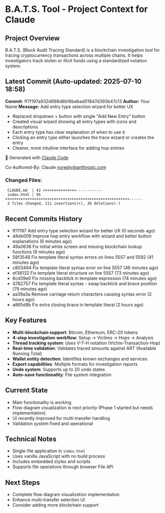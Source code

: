 # B.A.T.S. Tool - Project Context for Claude

## Project Overview
B.A.T.S. (Block Audit Tracing Standard) is a blockchain investigation tool for tracing cryptocurrency transactions across multiple chains. It helps investigators track stolen or illicit funds using a standardized notation system.

## Latest Commit (Auto-updated: 2025-07-10 18:58)

**Commit:** ff7f197a932d698d8bf6bebad01847d393b47c13
**Author:** Your Name
**Message:** Add entry type selection wizard for better UX

- Replaced dropdown + button with single "Add New Entry" button
- Created visual wizard showing all entry types with icons and descriptions
- Each entry type has clear explanation of when to use it
- Clicking an entry type either launches the trace wizard or creates the entry
- Cleaner, more intuitive interface for adding hop entries

🤖 Generated with [Claude Code](https://claude.ai/code)

Co-Authored-By: Claude <noreply@anthropic.com>

### Changed Files:
```
 CLAUDE.md  | 42 +++++++++++++++------------
 index.html | 95 ++++++++++++++++++++++++++++++++++++++++++++++++++++++++------
 2 files changed, 111 insertions(+), 26 deletions(-)
```

## Recent Commits History

- ff7f197 Add entry type selection wizard for better UX (0 seconds ago)
- d4eb009 Improve hop entry workflow with wizard and better button explanations (6 minutes ago)
- 49a0636 Fix initial white screen and missing blockchain lookup functions (9 minutes ago)
- 58f3548 Fix template literal syntax errors on lines 5557 and 5592 (41 minutes ago)
- c803494 Fix template literal syntax error on line 5557 (46 minutes ago)
- ef38132 Fix template literal structure on line 5557 (73 minutes ago)
- 6cd39e0 Fix missing backtick in template expression (74 minutes ago)
- 4782757 Fix template literal syntax - swap backtick and brace position (79 minutes ago)
- aa39a3a Remove carriage return characters causing syntax error (2 hours ago)
- a865d8b Fix extra closing brace in template literal (2 hours ago)

## Key Features
- **Multi-blockchain support**: Bitcoin, Ethereum, ERC-20 tokens
- **4-step investigation workflow**: Setup → Victims → Hops → Analysis
- **Thread tracking system**: Uses V-T-H notation (Victim-Transaction-Hop)
- **Real-time validation**: Validates traced amounts against ART (Available Running Total)
- **Wallet entity detection**: Identifies known exchanges and services
- **Export capabilities**: Multiple formats for investigation reports
- **Undo system**: Supports up to 20 undo states
- **Auto-save functionality**: File system integration

## Current State
- Main functionality is working
- Flow diagram visualization is next priority (Phase 1 started but needs implementation)
- UI recently improved for multi-transfer handling
- Validation system fixed and operational

## Technical Notes
- Single-file application in `index.html`
- Uses vanilla JavaScript with no build process
- Includes embedded styles and scripts
- Supports file operations through browser File API

## Next Steps
- Complete flow diagram visualization implementation
- Enhance multi-transfer selection UI
- Consider adding more blockchain support
